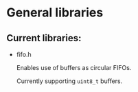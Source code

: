 # General libraries

## Current libraries:
- fifo.h

   Enables use of buffers as circular FIFOs.

   Currently supporting ```uint8_t``` buffers.